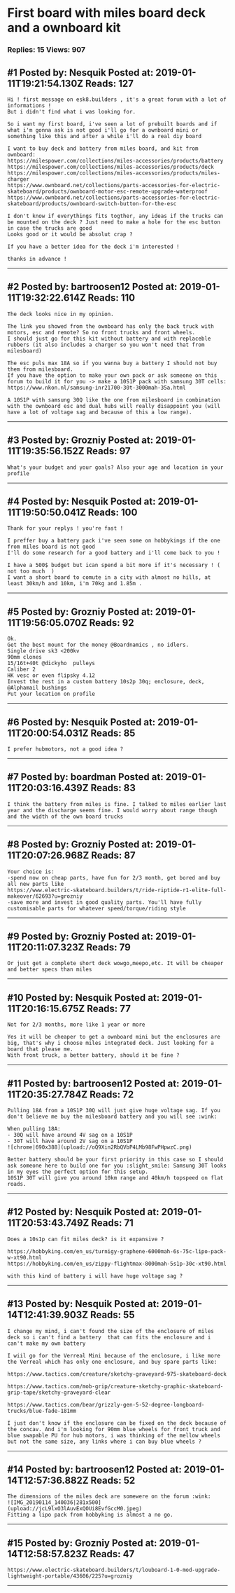 # First board with miles board deck and a ownboard kit

### Replies: 15 Views: 907

## \#1 Posted by: Nesquik Posted at: 2019-01-11T19:21:54.130Z Reads: 127

```
Hi ! first message on esk8.builders , it's a great forum with a lot of informations !
But i didn't find what i was looking for.

So i want my first board, i've seen a lot of prebuilt boards and if what i'm gonna ask is not good i'll go for a ownboard mini or something like this and after a while i'll do a real diy board 

I want to buy deck and battery from miles board, and kit from ownboard:
https://milespower.com/collections/miles-accessories/products/battery
https://milespower.com/collections/miles-accessories/products/deck
https://milespower.com/collections/miles-accessories/products/miles-charger
https://www.ownboard.net/collections/parts-accessories-for-electric-skateboard/products/ownboard-motor-esc-remote-upgrade-waterproof
https://www.ownboard.net/collections/parts-accessories-for-electric-skateboard/products/ownboard-switch-button-for-the-esc

I don't know if everythings fits togther, any ideas if the trucks can be mounted on the deck ? Just need to make a hole for the esc button in case the trucks are good 
Looks good or it would be absolut crap ?

If you have a better idea for the deck i'm interested !

thanks in advance !
```

---
## \#2 Posted by: bartroosen12 Posted at: 2019-01-11T19:32:22.614Z Reads: 110

```
The deck looks nice in my opinion.

The link you showed from the ownboard has only the back truck with motors, esc and remote? So no front trucks and front wheels.
I should just go for this kit without battery and with replaceble rubbers (it also includes a charger so you won't need that from milesboard)

The esc puls max 18A so if you wanna buy a battery I should not buy them from milesboard.
If you have the option to make your own pack or ask someone on this forum to build it for you -> make a 10S1P pack with samsung 30T cells:
https://www.nkon.nl/samsung-inr21700-30t-3000mah-35a.html

A 10S1P with samsung 30Q like the one from milesboard in combination  with the ownboard esc and dual hubs will really disappoint you (will have a lot of voltage sag and because of this a low range).
```

---
## \#3 Posted by: Grozniy Posted at: 2019-01-11T19:35:56.152Z Reads: 97

```
What's your budget and your goals? Also your age and location in your profile
```

---
## \#4 Posted by: Nesquik Posted at: 2019-01-11T19:50:50.041Z Reads: 100

```
Thank for your replys ! you're fast !

I preffer buy a battery pack i've seen some on hobbykings if the one from miles board is not good
I'll do some research for a good battery and i'll come back to you !

I have a 500$ budget but ican spend a bit more if it's necessary ! ( not too much  )
I want a short board to comute in a city with almost no hills, at least 30km/h and 10km, i'm 70kg and 1.85m .
```

---
## \#5 Posted by: Grozniy Posted at: 2019-01-11T19:56:05.070Z Reads: 92

```
Ok. 
Get the best mount for the money @Boardnamics , no idlers.
Single drive sk3 <200kv
90mm clones
15/16t+40t @dickyho  pulleys
Caliber 2
HK vesc or even flipsky 4.12
Invest the rest in a custom battery 10s2p 30q; enclosure, deck, @Alphamail bushings
Put your location on profile
```

---
## \#6 Posted by: Nesquik Posted at: 2019-01-11T20:00:54.031Z Reads: 85

```
I prefer hubmotors, not a good idea ?
```

---
## \#7 Posted by: boardman Posted at: 2019-01-11T20:03:16.439Z Reads: 83

```
I think the battery from miles is fine. I talked to miles earlier last year and the discharge seems fine. I would worry about range though and the width of the own board trucks
```

---
## \#8 Posted by: Grozniy Posted at: 2019-01-11T20:07:26.968Z Reads: 87

```
Your choice is: 
-spend now on cheap parts, have fun for 2/3 month, get bored and buy all new parts like
https://www.electric-skateboard.builders/t/ride-riptide-r1-elite-full-makeover/62693?u=grozniy
-save more and invest in good quality parts. You'll have fully customisable parts for whatever speed/torque/riding style
```

---
## \#9 Posted by: Grozniy Posted at: 2019-01-11T20:11:07.323Z Reads: 79

```
Or just get a complete short deck wowgo,meepo,etc. It will be cheaper and better specs than miles
```

---
## \#10 Posted by: Nesquik Posted at: 2019-01-11T20:16:15.675Z Reads: 77

```
Not for 2/3 months, more like 1 year or more

Yes it will be cheaper to get a ownboard mini but the enclosures are big, that's why i choose miles integrated deck. Just looking for a board that please me.
With front truck, a better battery, should it be fine ?
```

---
## \#11 Posted by: bartroosen12 Posted at: 2019-01-11T20:35:27.784Z Reads: 72

```
Pulling 18A from a 10S1P 30Q will just give huge voltage sag. If you don't believe me buy the milesboard battery and you will see :wink: 

When pulling 18A:
- 30Q will have around 4V sag on a 10S1P
- 30T will have around 2V sag on a 10S1P
![chrome|690x388](upload://oQ9Xin2RbQVbP4LMb98FwPHpwzC.png) 

Better battery should be your first priority in this case so I should ask someone here to build one for you :slight_smile: Samsung 30T looks in my eyes the perfect option for this setup.
10S1P 30T will give you around 10km range and 40km/h topspeed on flat roads.
```

---
## \#12 Posted by: Nesquik Posted at: 2019-01-11T20:53:43.749Z Reads: 71

```
Does a 10s1p can fit miles deck? is it expansive ?

https://hobbyking.com/en_us/turnigy-graphene-6000mah-6s-75c-lipo-pack-w-xt90.html
https://hobbyking.com/en_us/zippy-flightmax-8000mah-5s1p-30c-xt90.html

with this kind of battery i will have huge voltage sag ?
```

---
## \#13 Posted by: Nesquik Posted at: 2019-01-14T12:41:39.903Z Reads: 55

```
I change my mind, i can't found the size of the enclosure of miles deck so i can't find a battery  that can fits the enclosure and i can't make my own battery 

I wiil go for the Verreal Mini because of the enclosure, i like more the Verreal which has only one enclosure, and buy spare parts like:

https://www.tactics.com/creature/sketchy-graveyard-975-skateboard-deck

https://www.tactics.com/mob-grip/creature-sketchy-graphic-skateboard-grip-tape/sketchy-graveyard-clear

https://www.tactics.com/bear/grizzly-gen-5-52-degree-longboard-trucks/blue-fade-181mm

I just don't know if the enclosure can be fixed on the deck because of the concav. And i'm looking for 90mm blue wheels for front truck and blue swapable PU for hub motors, i was thinking of the mellow wheels but not the same size, any links where i can buy blue wheels ?
```

---
## \#14 Posted by: bartroosen12 Posted at: 2019-01-14T12:57:36.882Z Reads: 52

```
The dimensions of the miles deck are somewere on the forum :wink:
![IMG_20190114_140036|281x500](upload://jcL9lxO3lAuvExQOUi8EvfGccM0.jpeg)
Fitting a lipo pack from hobbyking is almost a no go.
```

---
## \#15 Posted by: Grozniy Posted at: 2019-01-14T12:58:57.823Z Reads: 47

```
https://www.electric-skateboard.builders/t/louboard-1-0-mod-upgrade-lightweight-portable/43606/225?u=grozniy
```

---
